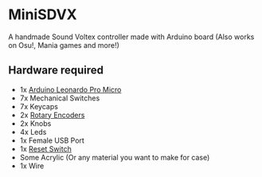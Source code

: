 # MiniSDVX
A handmade Sound Voltex controller made with Arduino board (Also works on Osu!, Mania games and more!)
## Hardware required
* 1x [Arduino Leonardo Pro Micro](https://shopee.co.th/Arduino-Leonardo-Pro-Micro-i.85361299.1537392088)
* 7x Mechanical Switches
* 7x Keycaps
* 2x [Rotary Encoders](https://shopee.co.th/Rotary-Encoder-360-Module-Brick-Sensor-KY-040-i.243007968.4738155771?gclid=CjwKCAjw7--KBhAMEiwAxfpkWB-9F-T88plWcBtxa9cqqsYRkEIf8viBj22_jBAbfpmH6bs5HsSxQRoCH8QQAvD_BwE)
* 2x Knobs
* 4x Leds
* 1x Female USB Port
* 1x [Reset Switch](https://shopee.co.th/%E0%B8%AA%E0%B8%B5%E0%B9%81%E0%B8%94%E0%B8%87-1-%E0%B8%8A%E0%B8%B4%E0%B9%89%E0%B8%99-%E0%B8%9B%E0%B8%B8%E0%B9%88%E0%B8%A1%E0%B8%81%E0%B8%94%E0%B8%AA%E0%B8%A7%E0%B8%B4%E0%B8%97%E0%B8%8A%E0%B9%8C%E0%B9%80%E0%B8%9B%E0%B8%B4%E0%B8%94-%E0%B8%9B%E0%B8%B4%E0%B8%94-PBS-110-%E0%B8%82%E0%B8%99%E0%B8%B2%E0%B8%94-7-%E0%B8%A1%E0%B8%A1.-Reset-Switch-(%E0%B8%81%E0%B8%94%E0%B8%95%E0%B8%B4%E0%B8%94-%E0%B8%9B%E0%B8%A5%E0%B9%88%E0%B8%AD%E0%B8%A2%E0%B8%94%E0%B8%B1%E0%B8%9A)-i.368104632.10349016295?position=5)
* Some Acrylic (Or any material you want to make for case)
* 1x Wire
